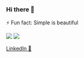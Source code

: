 ### Hi there 👋

⚡ Fun fact: Simple is beautiful


<img src="https://github-readme-stats.vercel.app/api?username=mehmetaydogduu&count_private=true&show_icons=true&include_all_commits=true" /> 

<img src="https://github-readme-stats.vercel.app/api/top-langs/?username=mehmetaydogduu" />

[LinkedIn 💼](https://www.linkedin.com/in/2nd-mehmet-aydogdu/)
<!--
**mehmetaydogduu/mehmetaydogduu** is a ✨ _special_ ✨ repository because its `README.md` (this file) appears on your GitHub profile.

Here are some ideas to get you started:
- ⌛ Past, Full Stack Ruby on Rails and NodeJS Developer
- 🔭 I’m currently working on cloud technologies
- 🌱 I’m currently learning C++, VHDL
- 👯 I’m looking to collaborate on RISC-V
- 🤔 I’m looking for help with network programming
- 💬 Ask me about 
- 📫 How to reach me: Text me from LinkedIn please
- 😄 Pronouns: [ˈmemət]
- ⚡ Fun fact: Business, Technology, 

-->
